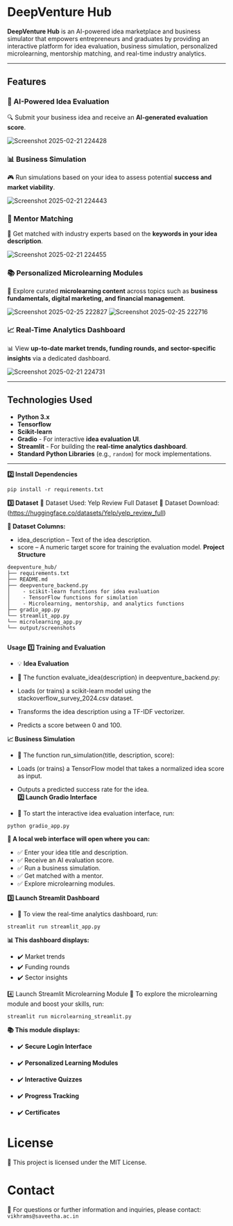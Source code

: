 # **DeepVenture Hub**  

**DeepVenture Hub** is an AI-powered idea marketplace and business simulator that empowers entrepreneurs and graduates by providing an interactive platform for idea evaluation, business simulation, personalized microlearning, mentorship matching, and real-time industry analytics.   

---

## **Features**  

### **🚀 AI-Powered Idea Evaluation**  
🔍 Submit your business idea and receive an **AI-generated evaluation score**.  

![Screenshot 2025-02-21 224428](https://github.com/user-attachments/assets/4ef56c04-7b41-4152-b411-f27aeb22f9aa)


### **📊 Business Simulation**  
🎮 Run simulations based on your idea to assess potential **success and market viability**.

![Screenshot 2025-02-21 224443](https://github.com/user-attachments/assets/d3ec9cf4-1778-488f-9a39-4e45dd23e25d)
 

### **🤝 Mentor Matching**  
🎯 Get matched with industry experts based on the **keywords in your idea description**.  

![Screenshot 2025-02-21 224455](https://github.com/user-attachments/assets/9e815937-b548-4f51-8a1d-90c750d12a01)


### **📚 Personalized Microlearning Modules**  
📖 Explore curated **microlearning content** across topics such as **business fundamentals, digital marketing, and financial management**.  

![Screenshot 2025-02-25 222827](https://github.com/user-attachments/assets/0ac52e7b-4005-453a-ac59-230f0cee054f)
![Screenshot 2025-02-25 222716](https://github.com/user-attachments/assets/799543fd-911d-49a8-aa4c-6297360ed755)



### **📈 Real-Time Analytics Dashboard**  
📊 View **up-to-date market trends, funding rounds, and sector-specific insights** via a dedicated dashboard.  

![Screenshot 2025-02-21 224731](https://github.com/user-attachments/assets/1bdbee35-acfa-46a5-b6e7-fa0f0b7420ab)


---

## **Technologies Used**  

- **Python 3.x**
- **Tensorflow**
- **Scikit-learn**
- **Gradio** - For interactive **idea evaluation UI**.  
- **Streamlit** - For building the **real-time analytics dashboard**.  
- **Standard Python Libraries** (e.g., `random`) for mock implementations.  

---
**2️⃣ Install Dependencies** 
```
pip install -r requirements.txt
```
**3️⃣ Dataset** 
📂 Dataset Used: Yelp Review Full Dataset
🔗 Dataset Download: (https://huggingface.co/datasets/Yelp/yelp_review_full)

**📑 Dataset Columns:**

- idea_description – Text of the idea description.
- score – A numeric target score for training the evaluation model.
**Project Structure**  

```
deepventure_hub/
├── requirements.txt             
├── README.md                    
├── deepventure_backend.py        
│    - scikit‑learn functions for idea evaluation
│    - TensorFlow functions for simulation
│    - Microlearning, mentorship, and analytics functions
├── gradio_app.py                
└── streamlit_app.py
└── microlearning_app.py
└── output/screenshots
       
```
**Usage**
**1️⃣ Training and Evaluation**
- 💡 **Idea Evaluation**
- 📌 The function evaluate_idea(description) in deepventure_backend.py:

- Loads (or trains) a scikit-learn model using the stackoverflow_survey_2024.csv dataset.
- Transforms the idea description using a TF-IDF vectorizer.
- Predicts a score between 0 and 100.

**📈 Business Simulation**
- 📌 The function run_simulation(title, description, score):

- Loads (or trains) a TensorFlow model that takes a normalized idea score as input.
- Outputs a predicted success rate for the idea.  
**2️⃣ Launch Gradio Interface**
- 📌 To start the interactive idea evaluation interface, run:

```
python gradio_app.py
```
**🚀 A local web interface will open where you can:**
- ✅ Enter your idea title and description.
- ✅ Receive an AI evaluation score.
- ✅ Run a business simulation.
- ✅ Get matched with a mentor.
- ✅ Explore microlearning modules.


**3️⃣ Launch Streamlit Dashboard**
- 📌 To view the real-time analytics dashboard, run:
```
streamlit run streamlit_app.py
```
**📊 This dashboard displays:**
- ✔️ Market trends
- ✔️ Funding rounds
- ✔️ Sector insights

4️⃣ Launch Streamlit Microlearning Module
📌 To explore the microlearning module and boost your skills, run:
```
streamlit run microlearning_streamlit.py
```
**📚 This module displays:**
- ✔️ **Secure Login Interface**

- ✔️ **Personalized Learning Modules**

- ✔️ **Interactive Quizzes**

- ✔️ **Progress Tracking**

- ✔️ **Certificates**


# License
📜 This project is licensed under the MIT License.

# Contact
📧 For questions or further information and inquiries, please contact:
``
vikhrams@saveetha.ac.in
``

